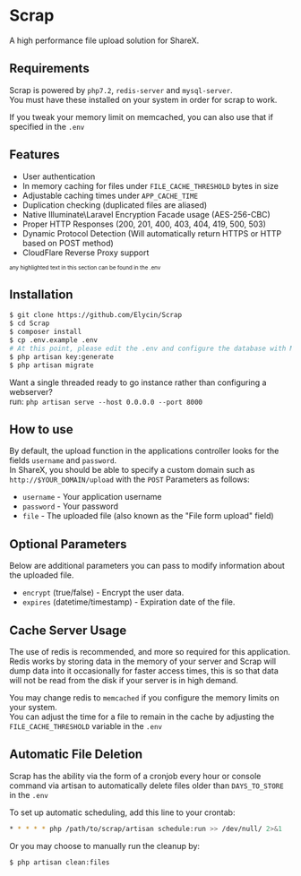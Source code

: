 # Scrap
A high performance file upload solution for ShareX.

## Requirements
Scrap is powered by `php7.2`, `redis-server` and `mysql-server`.  
You must have these installed on your system in order for scrap to work.

If you tweak your memory limit on memcached, you can also use that if specified in the `.env`

## Features
- User authentication
- In memory caching for files under `FILE_CACHE_THRESHOLD` bytes in size
- Adjustable caching times under `APP_CACHE_TIME`
- Duplication checking (duplicated files are aliased)
- Native Illuminate\Laravel Encryption Facade usage (AES-256-CBC)
- Proper HTTP Responses (200, 201, 400, 403, 404, 419, 500, 503)
- Dynamic Protocol Detection (Will automatically return HTTPS or HTTP based on POST method)
- CloudFlare Reverse Proxy support

<sub><sup>any highlighted text in this section can be found in the .env</sup></sub>

## Installation
```bash
$ git clone https://github.com/Elycin/Scrap
$ cd Scrap
$ composer install
$ cp .env.example .env
# At this point, please edit the .env and configure the database with MySQL. 
$ php artisan key:generate
$ php artisan migrate
```

Want a single threaded ready to go instance rather than configuring a webserver?  
run: `php artisan serve --host 0.0.0.0 --port 8000`

## How to use
By default, the upload function in the applications controller looks for the fields `username` and `password`.  
In ShareX, you should be able to specify a custom domain such as `http://$YOUR_DOMAIN/upload` with the `POST` Parameters as follows:
- `username` - Your application username
- `password` - Your password
- `file` - The uploaded file (also known as the "File form upload" field)

## Optional Parameters
Below are additional parameters you can pass to modify information about the uploaded file.

- `encrypt` (true/false) - Encrypt the user data.
- `expires` (datetime/timestamp) - Expiration date of the file.

## Cache Server Usage
The use of redis is recommended, and more so required for this application.
Redis works by storing data in the memory of your server and Scrap will dump data into it occasionally for faster access times, this is so that data will not be read from the disk if your server is in high demand.

You may change redis to `memcached` if you configure the memory limits on your system.  
You can adjust the time for a file to remain in the cache by adjusting the `FILE_CACHE_THRESHOLD` variable in the `.env`


## Automatic File Deletion
Scrap has the ability via the form of a cronjob every hour or console command via artisan to automatically delete files older than `DAYS_TO_STORE` in the `.env`

To set up automatic scheduling, add this line to your crontab:
```bash
* * * * * php /path/to/scrap/artisan schedule:run >> /dev/null/ 2>&1
```

Or you may choose to manually run the cleanup by:
```bash
$ php artisan clean:files
```
